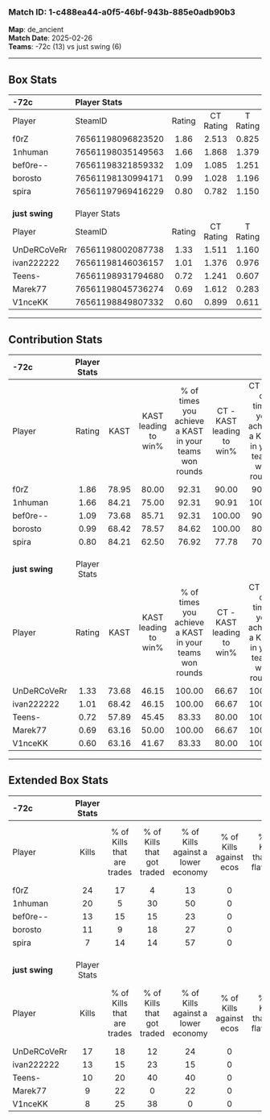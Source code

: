 ### Match ID: 1-c488ea44-a0f5-46bf-943b-885e0adb90b3  
**Map**: de_ancient  
**Match Date**: 2025-02-26  
**Teams**: -72c (13) vs just swing (6)  

---  

## Box Stats  

| **-72c**       | Player Stats      |        |           |          |       |       |       |         |        |      |     |
| :- | :- | :-: | :-: | :-: | :-: | :-: | :-: | :-: | :-: | :-: | :-: |
| Player         | SteamID           | Rating | CT Rating | T Rating | KAST  |  ADR  | Kills | Assists | Deaths | K/D  | HS% |
| f0rZ           | 76561198096823520 |  1.86  |   2.513   |  0.825   | 78.95 | 117.8 |  24   |    1    |   9    | 2.67 | 33  |
| 1nhuman        | 76561198035149563 |  1.66  |   1.868   |  1.379   | 84.21 | 113.0 |  20   |    4    |   11   | 1.82 | 70  |
| bef0re--       | 76561198321859332 |  1.09  |   1.085   |  1.251   | 73.68 | 76.4  |  13   |    3    |   13   | 1.00 | 23  |
| borosto        | 76561198130994171 |  0.99  |   1.028   |  1.196   | 68.42 | 72.5  |  11   |    7    |   12   | 0.92 | 72  |
| spira          | 76561197969416229 |  0.80  |   0.782   |  1.150   | 84.21 | 46.4  |   7   |    5    |   13   | 0.54 | 57  |
|                |                   |        |           |          |       |       |       |         |        |      |     |
|                |                   |        |           |          |       |       |       |         |        |      |     |
|                |                   |        |           |          |       |       |       |         |        |      |     |
| **just swing** | Player Stats      |        |           |          |       |       |       |         |        |      |     |
| Player         | SteamID           | Rating | CT Rating | T Rating | KAST  |  ADR  | Kills | Assists | Deaths | K/D  | HS% |
| UnDeRCoVeRr    | 76561198002087738 |  1.33  |   1.511   |  1.160   | 73.68 | 95.0  |  17   |    3    |   13   | 1.31 | 47  |
| ivan222222     | 76561198146036157 |  1.01  |   1.376   |  0.976   | 68.42 | 77.0  |  13   |    6    |   15   | 0.87 | 46  |
| Teens-         | 76561198931794680 |  0.72  |   1.241   |  0.607   | 57.89 | 59.0  |  10   |    2    |   15   | 0.67 | 60  |
| Marek77        | 76561198045736274 |  0.69  |   1.612   |  0.283   | 63.16 | 59.3  |   9   |    3    |   16   | 0.56 | 55  |
| V1nceKK        | 76561198849807332 |  0.60  |   0.899   |  0.611   | 63.16 | 52.8  |   8   |    5    |   17   | 0.47 | 50  |
---  

## Contribution Stats  

| **-72c**       | Player Stats |       |                      |                                                        |                           |                                                             |                          |                                                            |
| :- | :-: | :-: | :-: | :-: | :-: | :-: | :-: | :-: |
| Player         |    Rating    | KAST  | KAST leading to win% | % of times you achieve a KAST in your teams won rounds | CT - KAST leading to win% | CT - % of times you achieve a KAST in your teams won rounds | T - KAST leading to win% | T - % of times you achieve a KAST in your teams won rounds |
| f0rZ           |     1.86     | 78.95 |        80.00         |                         92.31                          |           90.00           |                            90.00                            |          60.00           |                           100.00                           |
| 1nhuman        |     1.66     | 84.21 |        75.00         |                         92.31                          |           90.91           |                           100.00                            |          40.00           |                           66.67                            |
| bef0re--       |     1.09     | 73.68 |        85.71         |                         92.31                          |          100.00           |                            90.00                            |          60.00           |                           100.00                           |
| borosto        |     0.99     | 68.42 |        78.57         |                         84.62                          |          100.00           |                            80.00                            |          50.00           |                           100.00                           |
| spira          |     0.80     | 84.21 |        62.50         |                         76.92                          |           77.78           |                            70.00                            |          42.86           |                           100.00                           |
|                |              |       |                      |                                                        |                           |                                                             |                          |                                                            |
|                |              |       |                      |                                                        |                           |                                                             |                          |                                                            |
|                |              |       |                      |                                                        |                           |                                                             |                          |                                                            |
| **just swing** | Player Stats |       |                      |                                                        |                           |                                                             |                          |                                                            |
| Player         |    Rating    | KAST  | KAST leading to win% | % of times you achieve a KAST in your teams won rounds | CT - KAST leading to win% | CT - % of times you achieve a KAST in your teams won rounds | T - KAST leading to win% | T - % of times you achieve a KAST in your teams won rounds |
| UnDeRCoVeRr    |     1.33     | 73.68 |        46.15         |                         100.00                         |           66.67           |                           100.00                            |          28.57           |                           100.00                           |
| ivan222222     |     1.01     | 68.42 |        46.15         |                         100.00                         |           66.67           |                           100.00                            |          28.57           |                           100.00                           |
| Teens-         |     0.72     | 57.89 |        45.45         |                         83.33                          |           80.00           |                           100.00                            |          16.67           |                           50.00                            |
| Marek77        |     0.69     | 63.16 |        50.00         |                         100.00                         |           66.67           |                           100.00                            |          33.33           |                           100.00                           |
| V1nceKK        |     0.60     | 63.16 |        41.67         |                         83.33                          |           80.00           |                           100.00                            |          14.29           |                           50.00                            |
---  

## Extended Box Stats  

| **-72c**       | Player Stats |                            |                            |                                    |                         |                              |                                 |        |                             |                                     |                          |                               |                            |
| :- | :-: | :-: | :-: | :-: | :-: | :-: | :-: | :-: | :-: | :-: | :-: | :-: | :-: |
| Player         |    Kills     | % of Kills that are trades | % of Kills that got traded | % of Kills against a lower economy | % of Kills against ecos | % of Kills that are flawless | % of Kills that are close duels | Deaths | % of Deaths that get traded | % of Deaths against a lower economy | % of Deaths against ecos | % of Deaths that are flawless | % of Deaths that are close |
| f0rZ           |      24      |             17             |             4              |                 13                 |            0            |              63              |                4                |   9    |             11              |                 11                  |            0             |              56               |             0              |
| 1nhuman        |      20      |             5              |             30             |                 50                 |            0            |              55              |                5                |   11   |              9              |                 27                  |            0             |              45               |             0              |
| bef0re--       |      13      |             15             |             15             |                 23                 |            0            |              62              |                8                |   13   |             23              |                 31                  |            0             |              69               |             0              |
| borosto        |      11      |             9              |             18             |                 27                 |            0            |              73              |                0                |   12   |             25              |                 25                  |            0             |              75               |             0              |
| spira          |      7       |             14             |             14             |                 57                 |            0            |              43              |                0                |   13   |             31              |                 31                  |            0             |              54               |             0              |
|                |              |                            |                            |                                    |                         |                              |                                 |        |                             |                                     |                          |                               |                            |
|                |              |                            |                            |                                    |                         |                              |                                 |        |                             |                                     |                          |                               |                            |
|                |              |                            |                            |                                    |                         |                              |                                 |        |                             |                                     |                          |                               |                            |
| **just swing** | Player Stats |                            |                            |                                    |                         |                              |                                 |        |                             |                                     |                          |                               |                            |
| Player         |    Kills     | % of Kills that are trades | % of Kills that got traded | % of Kills against a lower economy | % of Kills against ecos | % of Kills that are flawless | % of Kills that are close duels | Deaths | % of Deaths that get traded | % of Deaths against a lower economy | % of Deaths against ecos | % of Deaths that are flawless | % of Deaths that are close |
| UnDeRCoVeRr    |      17      |             18             |             12             |                 24                 |            0            |              65              |                0                |   13   |              0              |                  8                  |            0             |              85               |             0              |
| ivan222222     |      13      |             15             |             23             |                 15                 |            0            |              54              |                0                |   15   |             27              |                 13                  |            0             |              33               |             7              |
| Teens-         |      10      |             20             |             40             |                 40                 |            0            |              70              |                0                |   15   |              7              |                  7                  |            0             |              60               |             7              |
| Marek77        |      9       |             22             |             0              |                 22                 |            0            |              44              |                0                |   16   |             19              |                 19                  |            0             |              75               |             0              |
| V1nceKK        |      8       |             25             |             38             |                 0                  |            0            |              63              |                0                |   17   |             24              |                 12                  |            0             |              53               |             6              |
